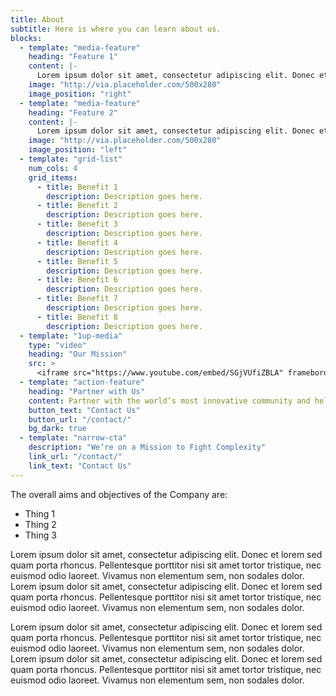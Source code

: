 ```yaml
---
title: About
subtitle: Here is where you can learn about us.
blocks:
  - template: "media-feature"
    heading: "Feature 1"
    content: |-
      Lorem ipsum dolor sit amet, consectetur adipiscing elit. Donec et lorem sed quam porta rhoncus. Pellentesque porttitor nisi sit amet tortor tristique, nec euismod odio laoreet. Vivamus non elementum sem, non sodales dolor. 
    image: "http://via.placeholder.com/500x280"
    image_position: "right"
  - template: "media-feature"
    heading: "Feature 2"
    content: |-
      Lorem ipsum dolor sit amet, consectetur adipiscing elit. Donec et lorem sed quam porta rhoncus. Pellentesque porttitor nisi sit amet tortor tristique, nec euismod odio laoreet. Vivamus non elementum sem, non sodales dolor. 
    image: "http://via.placeholder.com/500x280"
    image_position: "left"
  - template: "grid-list"
    num_cols: 4
    grid_items:
      - title: Benefit 1
        description: Description goes here.
      - title: Benefit 2
        description: Description goes here.
      - title: Benefit 3
        description: Description goes here.
      - title: Benefit 4
        description: Description goes here.
      - title: Benefit 5
        description: Description goes here.
      - title: Benefit 6
        description: Description goes here.
      - title: Benefit 7
        description: Description goes here.
      - title: Benefit 8
        description: Description goes here.
  - template: "1up-media"
    type: "video"
    heading: "Our Mission"
    src: >
      <iframe src="https://www.youtube.com/embed/SGjVUfiZBLA" frameborder="0" allow="autoplay; encrypted-media" allowfullscreen></iframe>
  - template: "action-feature"
    heading: "Partner with Us"
    content: Partner with the world’s most innovative community and help us fight complexity today.
    button_text: "Contact Us"
    button_url: "/contact/"
    bg_dark: true
  - template: "narrow-cta"
    description: "We’re on a Mission to Fight Complexity"
    link_url: "/contact/"
    link_text: "Contact Us"
---
```


The overall aims and objectives of the Company are:

* Thing 1
* Thing 2
* Thing 3

Lorem ipsum dolor sit amet, consectetur adipiscing elit. Donec et lorem sed quam porta rhoncus. Pellentesque porttitor nisi sit amet tortor tristique, nec euismod odio laoreet. Vivamus non elementum sem, non sodales dolor. Lorem ipsum dolor sit amet, consectetur adipiscing elit. Donec et lorem sed quam porta rhoncus. Pellentesque porttitor nisi sit amet tortor tristique, nec euismod odio laoreet. Vivamus non elementum sem, non sodales dolor. 

Lorem ipsum dolor sit amet, consectetur adipiscing elit. Donec et lorem sed quam porta rhoncus. Pellentesque porttitor nisi sit amet tortor tristique, nec euismod odio laoreet. Vivamus non elementum sem, non sodales dolor. Lorem ipsum dolor sit amet, consectetur adipiscing elit. Donec et lorem sed quam porta rhoncus. Pellentesque porttitor nisi sit amet tortor tristique, nec euismod odio laoreet. Vivamus non elementum sem, non sodales dolor. 
